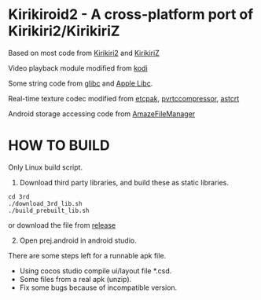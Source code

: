 Kirikiroid2 - A cross-platform port of Kirikiri2/KirikiriZ
==========================================================

Based on most code from [Kirikiri2](http://kikyou.info/tvp/) and [KirikiriZ](https://github.com/krkrz/krkrz)

Video playback module modified from [kodi](https://github.com/xbmc/xbmc)

Some string code from [glibc](https://www.gnu.org/s/libc) and [Apple Libc](https://opensource.apple.com/source/Libc).

Real-time texture codec modified from [etcpak](https://bitbucket.org/wolfpld/etcpak.git), [pvrtccompressor](https://bitbucket.org/jthlim/pvrtccompressor), [astcrt](https://github.com/daoo/astcrt)

Android storage accessing code from [AmazeFileManager](https://github.com/arpitkh96/AmazeFileManager)



HOW TO BUILD
============

Only Linux build script.

1. Download third party libraries, and build these as static libraries.
```
cd 3rd
./download_3rd_lib.sh
./build_prebuilt_lib.sh
```

or download the file from [release](https://github.com/ningshanwutuobang/Kirikiroid2/releases/)

2. Open prej.android in android studio.


There are some steps left for a runnable apk file.
- Using cocos studio compile ui/layout file *.csd.
- Some files from a real apk (unzip).
- Fix some bugs because of incompatible version.
